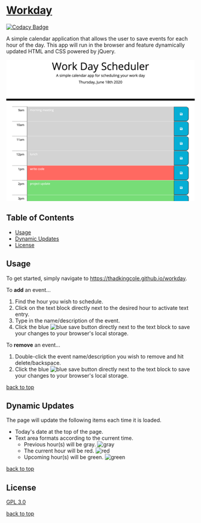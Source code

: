 # [Workday](https://thadkingcole.github.io/workday)

[![Codacy Badge](https://api.codacy.com/project/badge/Grade/3d6d9f62462e4f81b7bfb9329aea744e)](https://app.codacy.com/manual/thadkingcole/workday?utm_source=github.com&utm_medium=referral&utm_content=thadkingcole/workday&utm_campaign=Badge_Grade_Dashboard)

A simple calendar application that allows the user to save events for each hour of the day. This app will run in the browser and feature dynamically updated HTML and CSS powered by jQuery.

![screenshot](./screenshots/main.png)

## Table of Contents

- [Usage](#usage)
- [Dynamic Updates](#dynamic-updates)
- [License](#license)

## Usage

To get started, simply navigate to <https://thadkingcole.github.io/workday>.

To **add** an event...

1. Find the hour you wish to schedule.
1. Click on the text block directly next to the desired hour to activate text entry.
1. Type in the name/description of the event.
1. Click the blue ![blue](https://www.htmlcsscolor.com/preview/icon/06AED5.png) save button directly next to the text block to save your changes to your browser's local storage.

To **remove** an event...

1. Double-click the event name/description you wish to remove and hit delete/backspace.
1. Click the blue ![blue](https://www.htmlcsscolor.com/preview/icon/06AED5.png) save button directly next to the text block to save your changes to your browser's local storage.

[back to top](#workday)

## Dynamic Updates

The page will update the following items each time it is loaded.

- Today's date at the top of the page.
- Text area formats according to the current time.
  - Previous hour(s) will be gray. ![gray](https://www.htmlcsscolor.com/preview/icon/D3D3D3.png)
  - The current hour will be red. ![red](https://www.htmlcsscolor.com/preview/icon/FF6961.png)
  - Upcoming hour(s) will be green. ![green](https://www.htmlcsscolor.com/preview/icon/77DD77.png)

[back to top](#workday)

## License

[GPL 3.0](LICENSE)

[back to top](#workday)
